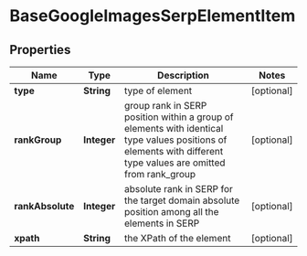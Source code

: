 

# BaseGoogleImagesSerpElementItem


## Properties

| Name | Type | Description | Notes |
|------------ | ------------- | ------------- | -------------|
|**type** | **String** | type of element |  [optional] |
|**rankGroup** | **Integer** | group rank in SERP position within a group of elements with identical type values positions of elements with different type values are omitted from rank_group |  [optional] |
|**rankAbsolute** | **Integer** | absolute rank in SERP for the target domain absolute position among all the elements in SERP |  [optional] |
|**xpath** | **String** | the XPath of the element |  [optional] |



